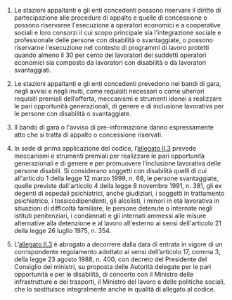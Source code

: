 1. Le stazioni appaltanti e gli enti concedenti possono riservare il diritto di partecipazione alle procedure di appalto e quelle di concessione o possono riservarne l'esecuzione a operatori economici e a cooperative sociali e loro consorzi il cui scopo principale sia l'integrazione sociale e professionale delle persone con disabilità o svantaggiate, o possono riservarne l'esecuzione nel contesto di programmi di lavoro protetti quando almeno il 30 per cento dei lavoratori dei suddetti operatori economici sia composto da lavoratori con disabilità o da lavoratori svantaggiati.

2. Le stazioni appaltanti e gli enti concedenti prevedono nei bandi di gara, negli avvisi e negli inviti, come requisiti necessari o come ulteriori requisiti premiali dell’offerta, meccanismi e strumenti idonei a realizzare le pari opportunità generazionali, di genere e di inclusione lavorativa per le persone con disabilità o svantaggiate.

3. Il bando di gara o l'avviso di pre-informazione danno espressamente atto che si tratta di appalto o concessione riservati.

4. In sede di prima applicazione del codice, l’[allegato II.3](/index.html?section=attachment-2-3&version=1) prevede meccanismi e strumenti premiali per realizzare le pari opportunità generazionali e di genere e per promuovere l’inclusione lavorativa delle persone disabili. Si considerano soggetti con disabilità quelli di cui all'articolo 1 della legge 12 marzo 1999, n. 68, le persone svantaggiate, quelle previste dall'articolo 4 della legge 8 novembre 1991, n. 381, gli ex degenti di ospedali psichiatrici, anche giudiziari, i soggetti in trattamento psichiatrico, i tossicodipendenti, gli alcolisti, i minori in età lavorativa in situazioni di difficoltà familiare, le persone detenute o internate negli istituti penitenziari, i condannati e gli internati ammessi alle misure alternative alla detenzione e al lavoro all'esterno ai sensi dell'articolo 21 della legge 26 luglio 1975, n. 354.

5. L’[allegato II.3](/index.html?section=attachment-2-3&version=1) è abrogato a decorrere dalla data di entrata in vigore di un corrispondente regolamento adottato ai sensi dell’articolo 17, comma 3, della legge 23 agosto 1988, n. 400, con decreto del Presidente del Consiglio dei ministri, su proposta delle Autorità delegate per le pari opportunità e per le disabilità, di concerto con il Ministro delle infrastrutture e dei trasporti, il Ministro del lavoro e delle politiche sociali, che lo sostituisce integralmente anche in qualità di allegato al codice.